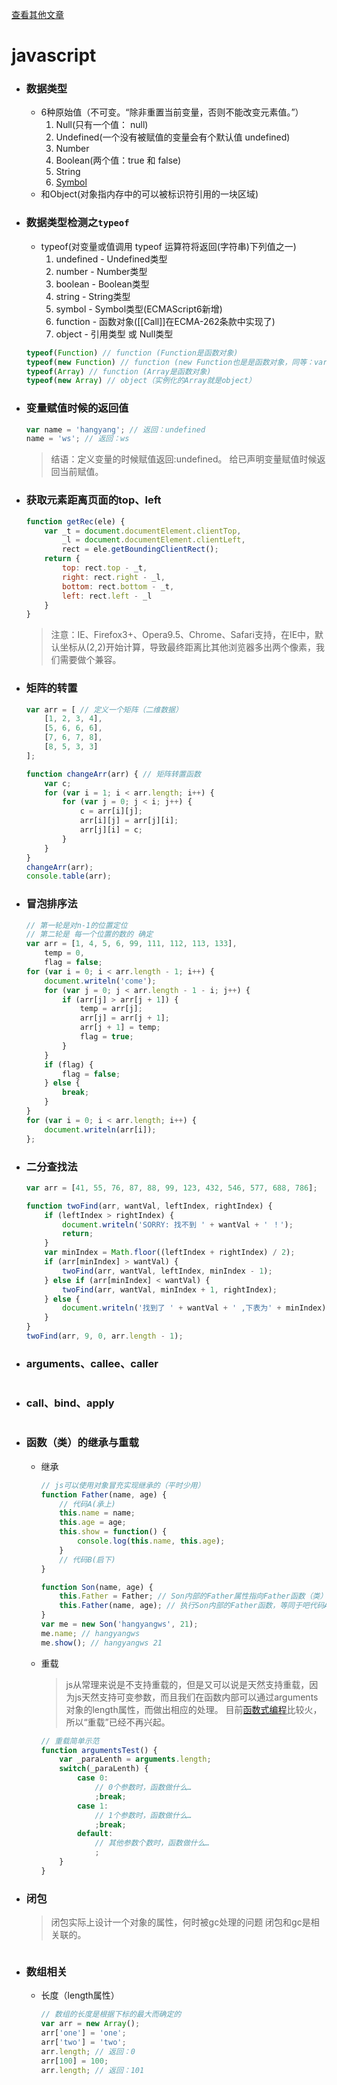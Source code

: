 [查看其他文章](https://github.com/hangyangws/myArticles#articles-list)

# javascript

- ### 数据类型
    - 6种原始值（不可变。“除非重置当前变量，否则不能改变元素值。”）
        1. Null(只有一个值： null)
        1. Undefined(一个没有被赋值的变量会有个默认值 undefined)
        1. Number
        1. Boolean(两个值：true 和 false)
        1. String
        1. [Symbol](https://developer.mozilla.org/zh-CN/docs/Web/JavaScript/Reference/Global_Objects/Symbol)
    - 和Object(对象指内存中的可以被标识符引用的一块区域)

- ### 数据类型检测之`typeof`
    - typeof(对变量或值调用 typeof 运算符将返回(字符串)下列值之一)
        1. undefined - Undefined类型
        1. number - Number类型
        1. boolean - Boolean类型
        1. string - String类型
        1. symbol - Symbol类型(ECMAScript6新增)
        1. function - 函数对象([[Call]]在ECMA-262条款中实现了)
        1. object - 引用类型 或 Null类型
    ```javascript
    typeof(Function) // function (Function是函数对象)
    typeof(new Function) // function (new Function也是是函数对象，同等：var func = function(){})
    typeof(Array) // function (Array是函数对象)
    typeof(new Array) // object（实例化的Array就是object）
    ```

- ### 变量赋值时候的返回值
    ```javascript
    var name = 'hangyang'; // 返回：undefined
    name = 'ws'; // 返回：ws
    ```
    > 结语：定义变量的时候赋值返回:undefined。
    > 给已声明变量赋值时候返回当前赋值。

- ### 获取元素距离页面的top、left
    ```javascript
    function getRec(ele) {
        var _t = document.documentElement.clientTop,
            _l = document.documentElement.clientLeft,
            rect = ele.getBoundingClientRect();
        return {
            top: rect.top - _t,
            right: rect.right - _l,
            bottom: rect.bottom - _t,
            left: rect.left - _l
        }
    }
    ```
    > 注意：IE、Firefox3+、Opera9.5、Chrome、Safari支持，在IE中，默认坐标从(2,2)开始计算，导致最终距离比其他浏览器多出两个像素，我们需要做个兼容。

- ### 矩阵的转置
    ```javascript
    var arr = [ // 定义一个矩阵（二维数据）
        [1, 2, 3, 4],
        [5, 6, 6, 6],
        [7, 6, 7, 8],
        [8, 5, 3, 3]
    ];

    function changeArr(arr) { // 矩阵转置函数
        var c;
        for (var i = 1; i < arr.length; i++) {
            for (var j = 0; j < i; j++) {
                c = arr[i][j];
                arr[i][j] = arr[j][i];
                arr[j][i] = c;
            }
        }
    }
    changeArr(arr);
    console.table(arr);
    ```

- ### 冒泡排序法
    ```javascript
    // 第一轮是对n-1的位置定位
    // 第二轮是 每一个位置的数的 确定
    var arr = [1, 4, 5, 6, 99, 111, 112, 113, 133],
        temp = 0,
        flag = false;
    for (var i = 0; i < arr.length - 1; i++) {
        document.writeln('come');
        for (var j = 0; j < arr.length - 1 - i; j++) {
            if (arr[j] > arr[j + 1]) {
                temp = arr[j];
                arr[j] = arr[j + 1];
                arr[j + 1] = temp;
                flag = true;
            }
        }
        if (flag) {
            flag = false;
        } else {
            break;
        }
    }
    for (var i = 0; i < arr.length; i++) {
        document.writeln(arr[i]);
    };
    ```

- ### 二分查找法
    ```javascript
    var arr = [41, 55, 76, 87, 88, 99, 123, 432, 546, 577, 688, 786];

    function twoFind(arr, wantVal, leftIndex, rightIndex) {
        if (leftIndex > rightIndex) {
            document.writeln('SORRY: 找不到 ' + wantVal + ' ！');
            return;
        }
        var minIndex = Math.floor((leftIndex + rightIndex) / 2);
        if (arr[minIndex] > wantVal) {
            twoFind(arr, wantVal, leftIndex, minIndex - 1);
        } else if (arr[minIndex] < wantVal) {
            twoFind(arr, wantVal, minIndex + 1, rightIndex);
        } else {
            document.writeln('找到了 ' + wantVal + ' ,下表为' + minIndex);
        }
    }
    twoFind(arr, 9, 0, arr.length - 1);
    ```

- ### arguments、callee、caller
    ```javascript
    ```

- ### call、bind、apply
    ```javascript
    ```

- ### 函数（类）的继承与重载
    - 继承
        ```javascript
        // js可以使用对象冒充实现继承的（平时少用）
        function Father(name, age) {
            // 代码A(承上)
            this.name = name;
            this.age = age;
            this.show = function() {
                console.log(this.name, this.age);
            }
            // 代码B(启下)
        }

        function Son(name, age) {
            this.Father = Father; // Son内部的Father属性指向Father函数（类）
            this.Father(name, age); // 执行Son内部的Father函数，等同于吧代码A和代码B之间的代码执行了一遍，因而实现“继承”。
        }
        var me = new Son('hangyangws', 21);
        me.name; // hangyangws
        me.show(); // hangyangws 21
        ```
    - 重载
        > js从常理来说是不支持重载的，但是又可以说是天然支持重载，因为js天然支持可变参数，而且我们在函数内部可以通过arguments对象的length属性，而做出相应的处理。
        > 目前[函数式编程](http://baike.baidu.com/link?url=K_XE6rft1YiCQ9tMPac33DgqW_wdyd6WhjhKR37AbEMCp_Avfnb2oojydKBq4WqrqTSNy9Hjo0giLsK5SO95Top5QUQj0ZVC5ZM4nSK-mysX2qOvoGyFr-Ua2Ne7VAEEdCLId79H_9TkbfqdZFbya_)比较火，所以“重载”已经不再兴起。

        ```javascript
        // 重载简单示范
        function argumentsTest() {
            var _paraLenth = arguments.length;
            switch(_paraLenth) {
                case 0:
                    // 0个参数时，函数做什么…
                    ;break;
                case 1:
                    // 1个参数时，函数做什么…
                    ;break;
                default:
                    // 其他参数个数时，函数做什么…
                    ;
            }
        }
        ```

- ### 闭包
    > 闭包实际上设计一个对象的属性，何时被gc处理的问题 闭包和gc是相关联的。

    ```javascript
    ```

- ### 数组相关
    - 长度（length属性）

        ```javascript
        // 数组的长度是根据下标的最大而确定的
        var arr = new Array();
        arr['one'] = 'one';
        arr['two'] = 'two';
        arr.length; // 返回：0
        arr[100] = 100;
        arr.length; // 返回：101
        ```